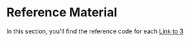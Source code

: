 # Reference Material

In this section, you'll find the reference code for each 
[Link to 3](#3_Print.md)

